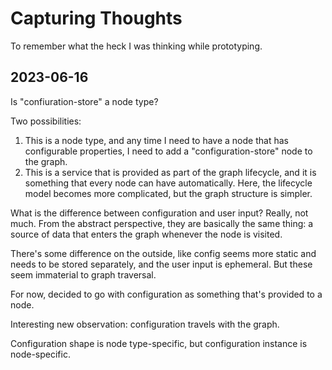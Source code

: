 # Capturing Thoughts

To remember what the heck I was thinking while prototyping.

## 2023-06-16

Is "confiuration-store" a node type?

Two possibilities:

1. This is a node type, and any time I need to have a node that has configurable properties, I need to add a "configuration-store" node to the graph.
2. This is a service that is provided as part of the graph lifecycle, and it is something that every node can have automatically. Here, the lifecycle model becomes more complicated, but the graph structure is simpler.

What is the difference between configuration and user input? Really, not much. From the abstract perspective, they are basically the same thing: a source of data that enters the graph whenever the node is visited.

There's some difference on the outside, like config seems more static and needs to be stored separately, and the user input is ephemeral. But these seem immaterial to graph traversal.

For now, decided to go with configuration as something that's provided to a node.

Interesting new observation: configuration travels with the graph.

Configuration shape is node type-specific, but configuration instance is node-specific.
